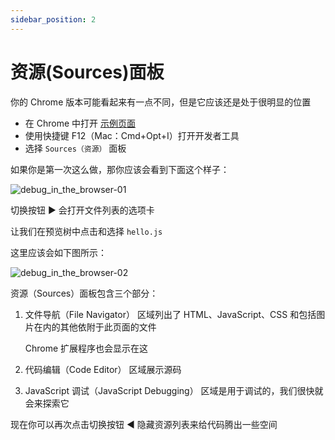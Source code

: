 ```yaml
---
sidebar_position: 2
---
```


# 资源(Sources)面板

你的 Chrome 版本可能看起来有一点不同，但是它应该还是处于很明显的位置

- 在 Chrome 中打开 [示例页面](https://zh.javascript.info/article/debugging-chrome/debugging/index.html)
- 使用快捷键 F12（Mac：Cmd+Opt+I）打开开发者工具
- 选择 `Sources（资源）` 面板

如果你是第一次这么做，那你应该会看到下面这个样子：

![debug_in_the_browser-01](https://development-guides-1258936571.cos.ap-chengdu.myqcloud.com/web/guides/ecmascript/debug_in_the_browser-01.png)

切换按钮 ▶️ 会打开文件列表的选项卡

让我们在预览树中点击和选择 `hello.js`

这里应该会如下图所示：

![debug_in_the_browser-02](https://development-guides-1258936571.cos.ap-chengdu.myqcloud.com/web/guides/ecmascript/debug_in_the_browser-02.png)

资源（Sources）面板包含三个部分：

1. 文件导航（File Navigator） 区域列出了 HTML、JavaScript、CSS 和包括图片在内的其他依附于此页面的文件

   Chrome 扩展程序也会显示在这

2. 代码编辑（Code Editor） 区域展示源码

3. JavaScript 调试（JavaScript Debugging） 区域是用于调试的，我们很快就会来探索它

现在你可以再次点击切换按钮 ◀️ 隐藏资源列表来给代码腾出一些空间